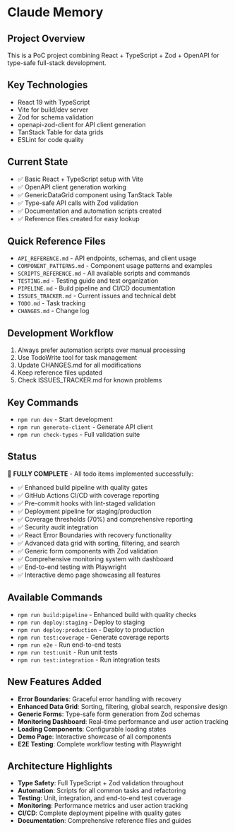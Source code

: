 # Claude Memory

## Project Overview
This is a PoC project combining React + TypeScript + Zod + OpenAPI for type-safe full-stack development.

## Key Technologies
- React 19 with TypeScript
- Vite for build/dev server  
- Zod for schema validation
- openapi-zod-client for API client generation
- TanStack Table for data grids
- ESLint for code quality

## Current State
- ✅ Basic React + TypeScript setup with Vite
- ✅ OpenAPI client generation working
- ✅ GenericDataGrid component using TanStack Table
- ✅ Type-safe API calls with Zod validation
- ✅ Documentation and automation scripts created
- ✅ Reference files created for easy lookup

## Quick Reference Files
- `API_REFERENCE.md` - API endpoints, schemas, and client usage
- `COMPONENT_PATTERNS.md` - Component usage patterns and examples
- `SCRIPTS_REFERENCE.md` - All available scripts and commands
- `TESTING.md` - Testing guide and test organization
- `PIPELINE.md` - Build pipeline and CI/CD documentation
- `ISSUES_TRACKER.md` - Current issues and technical debt
- `TODO.md` - Task tracking
- `CHANGES.md` - Change log

## Development Workflow
1. Always prefer automation scripts over manual processing
2. Use TodoWrite tool for task management  
3. Update CHANGES.md for all modifications
4. Keep reference files updated
5. Check ISSUES_TRACKER.md for known problems

## Key Commands
- `npm run dev` - Start development
- `npm run generate-client` - Generate API client
- `npm run check-types` - Full validation suite

## Status
🎉 **FULLY COMPLETE** - All todo items implemented successfully:
- ✅ Enhanced build pipeline with quality gates
- ✅ GitHub Actions CI/CD with coverage reporting
- ✅ Pre-commit hooks with lint-staged validation
- ✅ Deployment pipeline for staging/production
- ✅ Coverage thresholds (70%) and comprehensive reporting
- ✅ Security audit integration
- ✅ React Error Boundaries with recovery functionality
- ✅ Advanced data grid with sorting, filtering, and search
- ✅ Generic form components with Zod validation
- ✅ Comprehensive monitoring system with dashboard
- ✅ End-to-end testing with Playwright
- ✅ Interactive demo page showcasing all features

## Available Commands
- `npm run build:pipeline` - Enhanced build with quality checks
- `npm run deploy:staging` - Deploy to staging
- `npm run deploy:production` - Deploy to production
- `npm run test:coverage` - Generate coverage reports
- `npm run e2e` - Run end-to-end tests
- `npm run test:unit` - Run unit tests
- `npm run test:integration` - Run integration tests

## New Features Added
- **Error Boundaries**: Graceful error handling with recovery
- **Enhanced Data Grid**: Sorting, filtering, global search, responsive design
- **Generic Forms**: Type-safe form generation from Zod schemas
- **Monitoring Dashboard**: Real-time performance and user action tracking
- **Loading Components**: Configurable loading states
- **Demo Page**: Interactive showcase of all components
- **E2E Testing**: Complete workflow testing with Playwright

## Architecture Highlights
- **Type Safety**: Full TypeScript + Zod validation throughout
- **Automation**: Scripts for all common tasks and refactoring
- **Testing**: Unit, integration, and end-to-end test coverage
- **Monitoring**: Performance metrics and user action tracking
- **CI/CD**: Complete deployment pipeline with quality gates
- **Documentation**: Comprehensive reference files and guides